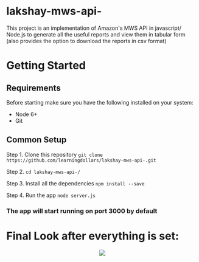 # lakshay-mws-api-
This project is an implementation of Amazon's MWS API in javascript/ Node.js to generate all the useful reports and view them in tabular form (also provides the option to download the reports in csv format)

# Getting Started

## Requirements
Before starting make sure you have the following installed on your system: 
* Node 6+
* Git

## Common Setup
Step 1. Clone this repository
``` git clone https://github.com/learningdollars/lakshay-mws-api-.git ```

Step 2. ``` cd lakshay-mws-api-/ ```

Step 3. Install all the dependencies
``` npm install --save ```

Step 4. Run the app 
``` node server.js ```

### The app will start running on port 3000 by default

# Final Look after everything is set: 
<p align = "center" >
<img src="https://i.ibb.co/B6s9MkN/Screenshot-421.png" />
</p>

